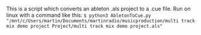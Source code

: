 This is a script which converts an ableton .als project to a .cue file.
Run on linux with a command like this:
`$ python3 AbletonToCue.py "/mnt/c/Users/martin/Documents/martinradio/musicproduction/multi track mix demo project Project/multi track mix demo project.als"`